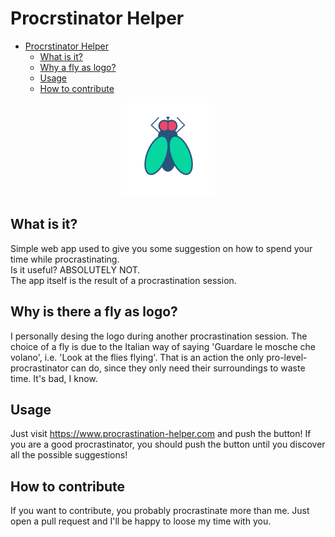 # Procrstinator Helper
- [Procrstinator Helper](#procrstinator-helper)
  - [What is it?](#what-is-it)
  - [Why a fly as logo?](#why-a-fly-as-logo)
  - [Usage](#usage)
  - [How to contribute](#how-to-contribute)
  
<p align="center">
  <img src="./img/logo.png"style = "width:150px" ><br>
</p>

## What is it?
Simple web app used to give you some suggestion on how to spend your time while procrastinating.<br>
Is it useful? ABSOLUTELY NOT.<br>
The app itself is the result of a procrastination session.

## Why is there a fly as logo?
I personally desing the logo during another procrastination session. The choice of a fly is due to the Italian way of saying 'Guardare le mosche che volano', i.e. 'Look at the flies flying'. That is an action the only pro-level-procrastinator can do, since they only need their surroundings to waste time. It's bad, I know. 

## Usage
Just visit <https://www.procrastination-helper.com> and push the button! If you are a good procrastinator, you should push the button until you discover all the possible suggestions!

## How to contribute
If you want to contribute, you probably procrastinate more than me.
Just open a pull request and I'll be happy to loose my time with you.

